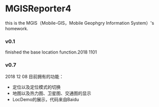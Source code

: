 # MGISReporter4

this is the MGIS（Mobile-GIS，Mobile Geophgry Information System）'s homework.

### v0.1
finished the base location function.2018 1101

### v0.7 
2018 12 08
目前拥有的功能：
  * 定位以及定位模式的切换
  * 地图以及热力图、卫星图、交通图的显示
  * LocDemo的展示，代码来自Baidu
